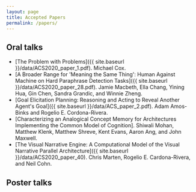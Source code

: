 ```yaml
---
layout: page
title: Accepted Papers
permalink: /papers/
---
```


## Oral talks
- [The Problem with Problems]({{ site.baseurl }}/data/ACS2020_paper_1.pdf). Michael Cox.
- [A Broader Range for 'Meaning the Same Thing': Human Against Machine on Hard Paraphrase Detection Tasks]({{ site.baseurl }}/data/ACS2020_paper_28.pdf). Jamie Macbeth, Ella Chang, Yining Hua, Gin Chen, Sandra Grandic, and Winnie Zheng.
- [Goal Elicitation Planning: Reasoning and Acting to Reveal Another Agent's Goal]({{ site.baseurl }}/data/ACS_paper_2.pdf). Adam Amos-Binks and Rogelio E. Cordona-Rivera.
- [Characterizing an Analogical Concept Memory for Architectures Implementing the Common Model of Cognition]. Shiwali Mohan, Matthew Klenk, Matthew Shreve, Kent Evans, Aaron Ang, and John Maxwell.
- [The Visual Narrative Engine: A Computational Model of the Visual Narrative Parallel Architecture]({{ site.baseurl }}/data/ACS2020_paper_40). Chris Marten, Rogelio E. Cardona-Rivera, and Neil Cohn.


## Poster talks

